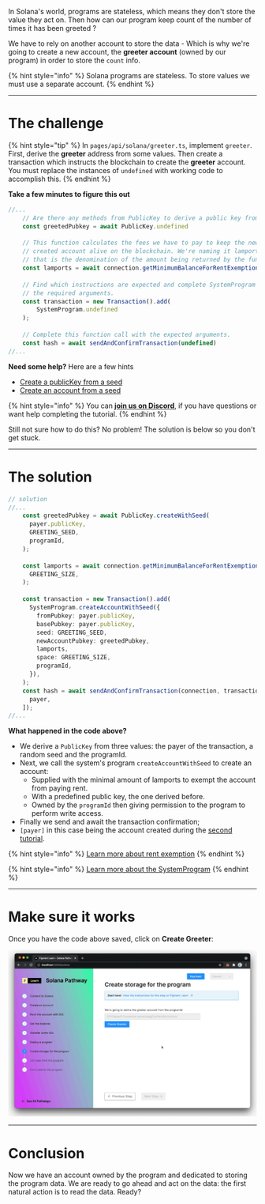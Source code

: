In Solana's world, programs are stateless, which means they don't store the value they act on. Then how can our program keep count of the number of times it has been greeted ? 

We have to rely on another account to store the data - Which is why we're going to create a new account, the **greeter account** (owned by our program) in order to store the `count` info.

{% hint style="info" %}
Solana programs are stateless. To store values we must use a separate account.
{% endhint %}

----------------------------------

# The challenge

{% hint style="tip" %}
In `pages/api/solana/greeter.ts`, implement `greeter`. First, derive the **greeter** address from some values. Then create a transaction which instructs the blockchain to create the **greeter** account. You must replace the instances of `undefined` with working code to accomplish this.
{% endhint %}

**Take a few minutes to figure this out**

```typescript
//...
    // Are there any methods from PublicKey to derive a public key from a seed?
    const greetedPubkey = await PublicKey.undefined  

    // This function calculates the fees we have to pay to keep the newly 
    // created account alive on the blockchain. We're naming it lamports because
    // that is the denomination of the amount being returned by the function.
    const lamports = await connection.getMinimumBalanceForRentExemption(GREETING_SIZE);

    // Find which instructions are expected and complete SystemProgram with
    // the required arguments.
    const transaction = new Transaction().add(
        SystemProgram.undefined
    );
    
    // Complete this function call with the expected arguments. 
    const hash = await sendAndConfirmTransaction(undefined)
//...
```

**Need some help?** Here are a few hints
* [Create a publicKey from a seed](https://solana-labs.github.io/solana-web3.js/classes/PublicKey.html#createWithSeed)  
* [Create an account from a seed](https://solana-labs.github.io/solana-web3.js/classes/SystemProgram.html#createAccountWithSeed)  

{% hint style="info" %}
You can [**join us on Discord**](https://discord.gg/fszyM7K), if you have questions or want help completing the tutorial.
{% endhint %}

Still not sure how to do this? No problem! The solution is below so you don't get stuck.

----------------------------------

# The solution

```typescript
// solution
//...
    const greetedPubkey = await PublicKey.createWithSeed(
      payer.publicKey,
      GREETING_SEED,
      programId,
    );

    const lamports = await connection.getMinimumBalanceForRentExemption(
      GREETING_SIZE,
    );

    const transaction = new Transaction().add(
      SystemProgram.createAccountWithSeed({
        fromPubkey: payer.publicKey,
        basePubkey: payer.publicKey,
        seed: GREETING_SEED,
        newAccountPubkey: greetedPubkey,
        lamports,
        space: GREETING_SIZE,
        programId,
      }),
    );
    const hash = await sendAndConfirmTransaction(connection, transaction, [
      payer,
    ]);
//...
```

**What happened in the code above?**

* We derive a `PublicKey` from three values: the payer of the transaction, a random seed and the programId.
* Next, we call the system's program `createAccountWithSeed` to create an account:
  * Supplied with the minimal amount of lamports to exempt the account from paying rent.
  * With a predefined public key, the one derived before.
  * Owned by the `programId` then giving permission to the program to perform write access.  
* Finally we send and await the transaction confirmation; 
* `[payer]` in this case being the account created during the [second tutorial](https://learn.figment.io/tutorials/create-solana-keypair).

{% hint style="info" %}
[Learn more about rent exemption](https://docs.solana.com/developing/programming-model/accounts#rent-exemption)
{% endhint %}

{% hint style="info" %}
[Learn more about the SystemProgram](https://docs.solana.com/developing/runtime-facilities/programs#system-program)
{% endhint %}

----------------------------------

# Make sure it works

Once you have the code above saved, click on **Create Greeter**:

![](../../../.gitbook/assets/pathways/solana/solana-greeter.gif)

----------------------------------

# Conclusion

Now we have an account owned by the program and dedicated to storing the program data. We are ready to go ahead and act on the data: the first natural action is to read the data. Ready?
